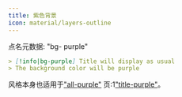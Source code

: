 ```yaml
---
title: 紫色背景
icon: material/layers-outline
---
```


点名元数据: "bg- purple"

```md
> [!info|bg-purple] Title will display as usual
> The background color will be purple
```

风格本身也适用于["all-purple"](../combined-styling/page-4.md)
页:1["title-purple"](../title-styling/page-4.md)。

